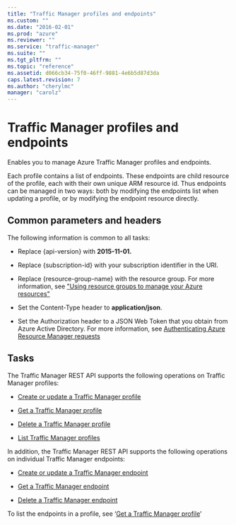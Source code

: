 ```yaml
---
title: "Traffic Manager profiles and endpoints"
ms.custom: ""
ms.date: "2016-02-01"
ms.prod: "azure"
ms.reviewer: ""
ms.service: "traffic-manager"
ms.suite: ""
ms.tgt_pltfrm: ""
ms.topic: "reference"
ms.assetid: d066cb34-75f0-46ff-9881-4e6b5d87d3da
caps.latest.revision: 7
ms.author: "cherylmc"
manager: "carolz"
---
```

# Traffic Manager profiles and endpoints
Enables you to manage Azure Traffic Manager profiles and endpoints.  
  
 Each profile contains a list of endpoints.  These endpoints are child resource of the profile, each with their own unique ARM resource id.  Thus endpoints can be managed in two ways: both by modifying the endpoints list when updating a profile, or by modifying the endpoint resource directly.  
  
##  <a name="bk_common"></a> Common parameters and headers  
 The following information is common to all tasks:  
  
-   Replace {api-version} with **2015-11-01.**  
  
-   Replace {subscription-id} with your subscription identifier in the URI.  
  
-   Replace {resource-group-name} with the resource group. For more information, see ["Using resource groups to manage your Azure resources"](http://azure.microsoft.com/en-us/documentation/articles/azure-preview-portal-using-resource-groups/)  
  
-   Set the Content-Type header to **application/json**.  
  
-   Set the Authorization header to a JSON Web Token that you obtain from Azure Active Directory. For more information, see [Authenticating Azure Resource Manager requests](../Topic/Authenticating%20Azure%20Resource%20Manager%20requests.md)  
  
## Tasks  
 The Traffic Manager REST API supports the following operations on Traffic Manager profiles:  
  
-   [Create or update a Traffic Manager profile](../TrafficManagerREST/create-or-update-a-traffic-manager-profile.md)  
  
-   [Get a Traffic Manager profile](../TrafficManagerREST/get-a-traffic-manager-profile.md)  
  
-   [Delete a Traffic Manager profile](../TrafficManagerREST/delete-a-traffic-manager-profile.md)  
  
-   [List Traffic Manager profiles](../TrafficManagerREST/list-traffic-manager-profiles.md)  
  
 In addition, the Traffic Manager REST API supports the following operations on individual Traffic Manager endpoints:  
  
-   [Create or update a Traffic Manager endpoint](../TrafficManagerREST/create-or-update-a-traffic-manager-endpoint.md)  
  
-   [Get a Traffic Manager endpoint](../TrafficManagerREST/get-a-traffic-manager-endpoint.md)  
  
-   [Delete a Traffic Manager endpoint](../TrafficManagerREST/delete-a-traffic-manager-endpoint.md)  
  
 To list the endpoints in a profile, see ‘[Get a Traffic Manager profile](../TrafficManagerREST/get-a-traffic-manager-profile.md)’